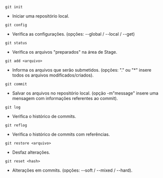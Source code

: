 ```
git init 
```
- Iniciar uma repositório local.
```
git config 
```
- Verifica as configurações. (opções: --global / --local / --get)
```
git status 
```
- Verifica os arquivos "preparados" na área de Stage. 
```
git add <arquivo>
```
- Informa os arquivos que serão submetidos. (opções: "." ou "*" insere todos os arquivos modificados/criados).
```
git commit
```
- Salvar os arquivos no repositório local. (opção -m"message" insere uma mensagem com informações referentes ao commit).
```
git log
```
- Verifica o histórico de commits.
```
git reflog
```
- Verifica o histórico de commits com referências.
```
git restore <arquivo>
```
- Desfaz alterações.
```
git reset <hash>
```
- Alterações em commits. (opções: --soft / --mixed / --hard).


